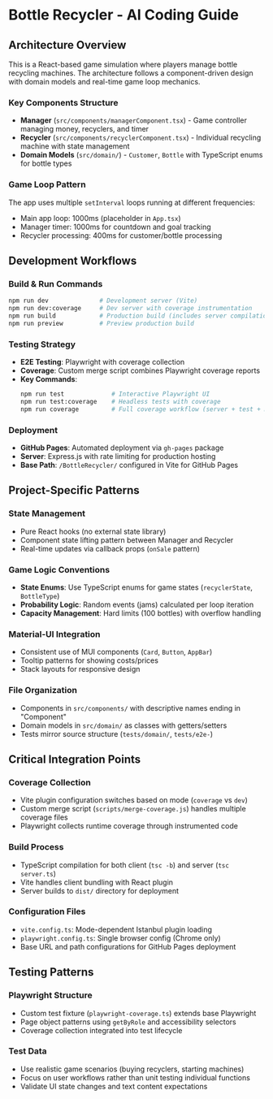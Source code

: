 # Bottle Recycler - AI Coding Guide

## Architecture Overview

This is a React-based game simulation where players manage bottle recycling machines. The architecture follows a component-driven design with domain models and real-time game loop mechanics.

### Key Components Structure
- **Manager** (`src/components/managerComponent.tsx`) - Game controller managing money, recyclers, and timer
- **Recycler** (`src/components/recyclerComponent.tsx`) - Individual recycling machine with state management
- **Domain Models** (`src/domain/`) - `Customer`, `Bottle` with TypeScript enums for bottle types

### Game Loop Pattern
The app uses multiple `setInterval` loops running at different frequencies:
- Main app loop: 1000ms (placeholder in `App.tsx`)
- Manager timer: 1000ms for countdown and goal tracking
- Recycler processing: 400ms for customer/bottle processing

## Development Workflows

### Build & Run Commands
```bash
npm run dev              # Development server (Vite)
npm run dev:coverage     # Dev server with coverage instrumentation
npm run build            # Production build (includes server compilation)
npm run preview          # Preview production build
```

### Testing Strategy
- **E2E Testing**: Playwright with coverage collection
- **Coverage**: Custom merge script combines Playwright coverage reports
- **Key Commands**:
  ```bash
  npm run test             # Interactive Playwright UI
  npm run test:coverage    # Headless tests with coverage
  npm run coverage         # Full coverage workflow (server + test + merge)
  ```

### Deployment
- **GitHub Pages**: Automated deployment via `gh-pages` package
- **Server**: Express.js with rate limiting for production hosting
- **Base Path**: `/BottleRecycler/` configured in Vite for GitHub Pages

## Project-Specific Patterns

### State Management
- Pure React hooks (no external state library)
- Component state lifting pattern between Manager and Recycler
- Real-time updates via callback props (`onSale` pattern)

### Game Logic Conventions
- **State Enums**: Use TypeScript enums for game states (`recyclerState`, `BottleType`)
- **Probability Logic**: Random events (jams) calculated per loop iteration
- **Capacity Management**: Hard limits (100 bottles) with overflow handling

### Material-UI Integration
- Consistent use of MUI components (`Card`, `Button`, `AppBar`)
- Tooltip patterns for showing costs/prices
- Stack layouts for responsive design

### File Organization
- Components in `src/components/` with descriptive names ending in "Component"
- Domain models in `src/domain/` as classes with getters/setters
- Tests mirror source structure (`tests/domain/`, `tests/e2e-`)

## Critical Integration Points

### Coverage Collection
- Vite plugin configuration switches based on mode (`coverage` vs `dev`)
- Custom merge script (`scripts/merge-coverage.js`) handles multiple coverage files
- Playwright collects runtime coverage through instrumented code

### Build Process
- TypeScript compilation for both client (`tsc -b`) and server (`tsc server.ts`)
- Vite handles client bundling with React plugin
- Server builds to `dist/` directory for deployment

### Configuration Files
- `vite.config.ts`: Mode-dependent Istanbul plugin loading
- `playwright.config.ts`: Single browser config (Chrome only)
- Base URL and path configurations for GitHub Pages deployment

## Testing Patterns

### Playwright Structure
- Custom test fixture (`playwright-coverage.ts`) extends base Playwright
- Page object patterns using `getByRole` and accessibility selectors
- Coverage collection integrated into test lifecycle

### Test Data
- Use realistic game scenarios (buying recyclers, starting machines)
- Focus on user workflows rather than unit testing individual functions
- Validate UI state changes and text content expectations